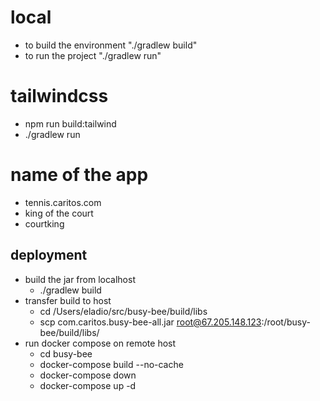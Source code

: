 # local
- to build the environment "./gradlew build"
- to run the project "./gradlew run"

# tailwindcss
- npm run build:tailwind
- ./gradlew run

# name of the app
- tennis.caritos.com
- king of the court
- courtking

## deployment
- build the jar from localhost
  - ./gradlew build
- transfer build to host
  - cd /Users/eladio/src/busy-bee/build/libs
  - scp com.caritos.busy-bee-all.jar root@67.205.148.123:/root/busy-bee/build/libs/
- run docker compose on remote host
  - cd busy-bee
  - docker-compose build --no-cache
  - docker-compose down
  - docker-compose up -d
